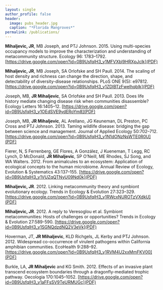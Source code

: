 ```yaml
---
layout: single
author_profile: false
header:
  image: pubs_header.jpg
  caption: "*Florida Mangroves*"
permalink: /publications/
---
```



**Mihaljevic, JR**, MB Joseph, and PTJ Johnson. 2015. Using multi-species occupancy models to improve the characterization and understanding of metacommunity structure. Ecology 96: 1783–1792. [https://drive.google.com/open?id=0B9UsfqlH3_y1MFVXbl9HRXpJclk](PDF)

**Mihaljevic, JR**, MB Joseph, SA Orlofske and SH Paull. 2014. The scaling of host density and richness can change the direction, shape, and detectability of diversity-disease relationships. PLoS ONE 9(5): e97812. [https://drive.google.com/open?id=0B9UsfqlH3_y1ZDlBTzFwelhqblk](PDF)

Joseph, MB, **JR Mihaljevic**, SA Orlofske and SH Paull. 2013. Does life history mediate changing disease risk when communities disassemble? Ecology Letters 16:1405–12. [https://drive.google.com/open?id=0B9UsfqlH3_y1OEdSVE9ydERoYm8](PDF)

Joseph, MB, **JR Mihaljevic**, AL Arellano, JG Keuneman, DL Preston, PC Cross and PTJ Johnson. 2013. Taming wildlife disease: bridging the gap between science and management. Journal of Applied Ecology 50:702–712. [https://drive.google.com/open?id=0B9UsfqlH3_y1N1dONzNsWTE0R0U](PDF)

Fierer, N, S Ferrenberg, GE Flores, A González, J Kueneman, T Legg, RC Lynch, D McDonald, **JR Mihaljevic**, SP O’Neill, ME Rhodes, SJ Song, and WA Walters. 2012. From animalcules to an ecosystem: Application of ecological concepts to the human microbiome. Annual Review of Ecology, Evolution & Systematics 43:137–155. [https://drive.google.com/open?id=0B9UsfqlH3_y1VUZqQTNyU09Nd0k](PDF)

**Mihaljevic, JR**. 2012. Linking metacommunity theory and symbiont evolutionary ecology. Trends in Ecology & Evolution 27:323–329. [https://drive.google.com/open?id=0B9UsfqlH3_y1RWcxNUROTzVXdkU](PDF)

**Mihaljevic, JR**. 2012. A reply to Veresoglou et al. Symbiont metacommunities: Hosts of challenges or opportunities? Trends in Ecology & Evolution 27:589-590. [https://drive.google.com/open?id=0B9UsfqlH3_y1SGNQdzdNQ2V3eVk](PDF)

Hoverman, JT, **JR Mihaljevic**, KLD Richgels, JL Kerby and PTJ Johnson. 2012. Widespread co-occurrence of virulent pathogens within California amphibian communities. EcoHealth 9:288–92. [https://drive.google.com/open?id=0B9UsfqlH3_y1RVM4U2xxMmFKV00](PDF)

Burkle, LA, **JR Mihaljevic** and KG Smith. 2012. Effects of an invasive plant transcend ecosystem boundaries through a dragonfly-mediated trophic pathway. Oecologia 170:1045–1052. [https://drive.google.com/open?id=0B9UsfqlH3_y1aFFsSV9TeURMUGc](PDF)


